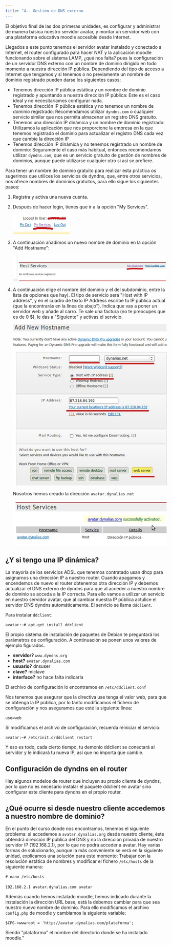 ```yaml
---
title: "4.- Gestión de DNS externo
---
```


El objetivo final de las dos primeras unidades, es configurar y administrar de manera básica nuestro servidor avatar, y montar un servidor web con una plataforma educativa moodle accesible desde Internet.

Llegados a este punto tenemos el servidor avatar instalado y conectado a Internet, el router configurado para hacer NAT y la aplicación moodle funcionando sobre el sistema LAMP, ¿qué nos falta? pues la configuración de un servidor DNS externo con un nombre de dominio dirigido en todo momento a nuestra dirección IP pública. Dependiendo del tipo de acceso a Internet que tengamos y si tenemos o no previamente un nombre de dominio registrado pueden darse los siguientes casos:

* Tenemos dirección IP pública estática y un nombre de dominio registrado y apuntando a nuestra dirección IP pública: Este es el caso ideal y no necesitaríamos configurar nada.
* Tenemos dirección IP pública estática y no tenemos un nombre de dominio registrado: Recomendamos utilizar `dyndns.com` o cualquier servicio similar que nos permita almacenar un registro DNS gratuito.
* Tenemos una dirección IP dinámica y un nombre de dominio registrado: Utilizamos la aplicación que nos proporcione la empresa en la que tenemos registrado el dominio para actualizar el registro DNS cada vez que cambie la dirección IP
* Tenemos dirección IP dinámica y no tenemos registrado un nombre de dominio: Seguramente el caso más habitual, entonces recomendamos utilizar `dyndns.com`, que es un servicio gratuito de gestión de nombres de dominios, aunque puede utilizarse cualquier otro si así se prefiere.

Para tener un nombre de dominio gratuito para realizar esta práctica os sugerimos que utilices los servicios de dyndns, que, entre otros servicios, nos ofrece nombres de dominios gratuitos, para ello sigue los siguientes pasos:

1. Registra y activa una nueva cuenta.
2. Después de hacer login, tienes que ir a la opción "My Services".

    ![1](../img/1.jpg "1")

3. A continuación añadimos un nuevo nombre de dominio en la opción "Add Hostname":

    ![2](../img/2.jpg "2")

4. A continuación elige el nombre del dominio y el del subdominio, entre la lista de opciones que hay). El tipo de servicio será "Host with IP address", y en el cuadro de texto IP Address escribe tu IP pública actual (que la encontrarás en la línea de abajo"). Indica que vas a poner un servidor web y añade al carro. Te sale una factura (no te preocupes que es de 0 $), le das a "Siguiente" y activas el servicio.

    ![3](../img/3.jpg "3")

    Nosotros hemos creado la dirección `avatar.dynalias.net`

    ![4](../img/4.jpg "4")

## ¿Y si tengo una IP dinámica?

La mayoría de los servicios ADSL que tenemos contratado usan dhcp para asignarnos una dirección IP a nuestro router. Cuando apagamos y encendemos de nuevo el router obtenemos otra dirección IP y debemos actualizar el DNS externo de dyndns para que al acceder a nuestro nombre de dominio se acceda a la IP correcta. Para ello vamos a utilizar un servicio en nuestro servidor avatar, que al cambiar nuestra IP pública actulice el servidor DNS dyndns automáticamente. El servicio se llama `ddclient`.

Para instalar `ddclient`:

    avatar:~# apt-get install ddclient

El propio sistema de instalación de paquetes de Debian te preguntará los parámetros de configuración. A continuación se ponen unos valores de ejemplo figurados.

* **servidor?** `www.dyndns.org`
* **host?** `avatar.dynalias.com`
* **usuario?** dnsuser
* **clave?** miclave
* **interface?** no hace falta indicarla

El archivo de configuración lo encontramos en `/etc/ddclient.conf`

Nos tenemos que asegurar que la directiva use tenga el valor web, para que se obtenga la IP pública, por lo tanto modificamos el fichero de configuración y nos aseguramos que esté la siguiente línea:

    use=web

Si modificamos el archivo de configuración, recuerda reiniciar el servicio:

    avatar:~# /etc/init.d/ddclient restart

Y eso es todo, cada cierto tiempo, tu demonio ddclient se conectará al servidor y le indicará tu nueva IP, así que no importa que cambie.

## Configuración de dyndns en el router

Hay algunos modelos de router que incluyen su propio cliente de dyndns, por lo que no es necesario instalar el paquete ddclient en avatar sino configurar este cliente para dyndns en el propio router.


## ¿Qué ocurre si desde nuestro cliente accedemos a nuestro nombre de dominio?

En el punto del curso donde nos encontramos, tenemos el siguiente problema: si accedemos a `avatar.dynalias.org` desde nuestro cliente, éste obtendrá dirección IP pública del DNS y no la dirección privada de nuestro servidor IP (192.168.2.1), por lo que no podrá acceder a avatar. Hay varias formas de solucionarlo, aunque la más conveniente se verá en la siguiente unidad, explicamos una solución para este momento: Trabajar con la resolución estática de nombres y modificar el fichero `/etc/hosts` de la siguiente manera:

    # nano /etc/hosts

    192.168.2.1 avatar.dynalias.com avatar

Además cuando hemos instalado moodle, hemos indicado durante la instalación la dirección URL base, está la debemos cambiar para que sea nuestro nuevo nombre de dominio. Para ello modificamos el archivo `config.php` de moodle y cambiamos la siguiente variable:

    $CFG->wwwroot = 'http://avatar.dynalias.com/plataforma';

Siendo "plataforma" el nombre del directorio donde se ha instalado moodle."